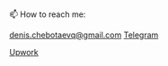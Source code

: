 📫 How to reach me:

denis.chebotaevq@gmail.com
[Telegram](https://t.me/MrVeato)

[Upwork](https://www.upwork.com/freelancers/mrveato)

<script src="http://code.jquery.com/jquery-1.4.2.min.js"></script> <script> var x = document.getElementsByClassName("site-footer-credits"); setTimeout(() => { x[0].remove(); }, 10); </script>
